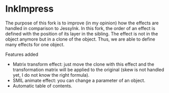InkImpress
==========

The purpose of this fork is to improve (in my opinion) how the effects are handled in comparison to JessyInk. In this fork, the order of an effect is defined with the position of its layer in the sibling. The effect is not in the object anymore but in a clone of the object. Thus, we are able to define many effects for one object.

Features added
  - Matrix transform effect: just move the clone with this effect and the transformation matrix will be applied to the original (skew is not handled yet, I do not know the right formula).
  - SMIL animate effect: you can change a parameter of an object.
  - Automatic table of contents.
